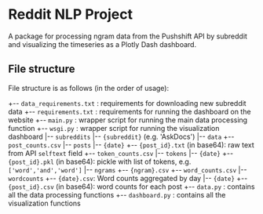 # Reddit NLP Project
A package for processing ngram data from the Pushshift API by subreddit and visualizing the timeseries as a Plotly Dash dashboard.

## File structure

File structure is as follows (in the order of usage):

+-- `data_requirements.txt` : requirements for downloading new subreddit data
+-- `requirements.txt` : requirements for running the dashboard on the website
+-- `main.py` : wrapper script for running the main data processing function
+-- `wsgi.py` : wrapper script for running the visualization dashboard
|-- `subreddits`
    |-- `{subreddit}` (e.g. 'AskDocs')
        |-- `data`
            +-- `post_counts.csv`
            |-- `posts`
                |-- `{date}`
                    +-- `{post_id}.txt` (in base64): raw text from API `selftext` field
            +-- `token_counts.csv`
            |-- `tokens`
                |-- `{date}`
                    +-- `{post_id}.pkl` (in base64): pickle with list of tokens, e.g. `['word','and','word']`
            |-- `ngrams`
                +-- `{ngram}.csv`
            +-- `word_counts.csv`
            |-- `wordcounts`
                +-- `{date}.csv`: Word counts aggregated by day
                |-- `{date}`
                    +-- `{post_id}.csv` (in base64): word counts for each post
+-- `data.py` : contains all the data processing functions
+-- `dashboard.py` : contains all the visualization functions


